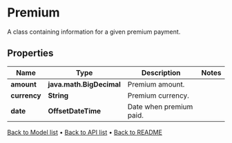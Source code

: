

# Premium

A class containing information for a given premium payment.

## Properties

| Name | Type | Description | Notes |
|------------ | ------------- | ------------- | -------------|
|**amount** | **java.math.BigDecimal** | Premium amount. |  |
|**currency** | **String** | Premium currency. |  |
|**date** | **OffsetDateTime** | Date when premium paid. |  |



[Back to Model list](../README.md#documentation-for-models) &#8226; [Back to API list](../README.md#documentation-for-api-endpoints) &#8226; [Back to README](../README.md)


